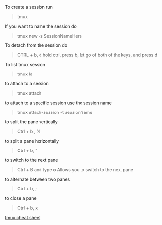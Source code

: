 To create a session run 
>tmux

If you want to name the session do
>tmux new -s SessionNameHere

To detach from the session do
>CTRL + b,  d
>hold ctrl, press b, let go of both of the keys, and press d

To list tmux session
>tmux ls

to attach to a session
>tmux attach

to attach to a specific session use the session name
>tmux attach-session -t sessionName

to split the pane vertically
>Ctrl + b , %

to split a pane horizontally
>Ctrl + b, "

to switch to the next pane
>Ctrl + B and type **o** Allows you to switch to the next pane

to alternate between two panes
>Ctrl + b, ;

to close a pane
>Ctrl + b, x

[tmux cheat sheet](https://tmuxcheatsheet.com/)